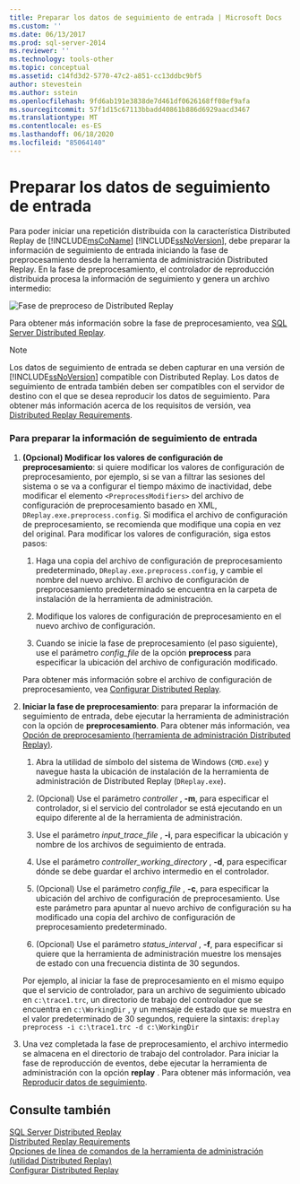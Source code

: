 ```yaml
---
title: Preparar los datos de seguimiento de entrada | Microsoft Docs
ms.custom: ''
ms.date: 06/13/2017
ms.prod: sql-server-2014
ms.reviewer: ''
ms.technology: tools-other
ms.topic: conceptual
ms.assetid: c14fd3d2-5770-47c2-a851-cc13ddbc9bf5
author: stevestein
ms.author: sstein
ms.openlocfilehash: 9fd6ab191e3838de7d461df0626168ff08ef9afa
ms.sourcegitcommit: 57f1d15c67113bbadd40861b886d6929aacd3467
ms.translationtype: MT
ms.contentlocale: es-ES
ms.lasthandoff: 06/18/2020
ms.locfileid: "85064140"
---
```

# <a name="prepare-the-input-trace-data"></a>Preparar los datos de seguimiento de entrada
  Para poder iniciar una repetición distribuida con la característica Distributed Replay de [!INCLUDE[msCoName](../../includes/msconame-md.md)] [!INCLUDE[ssNoVersion](../../../includes/ssnoversion-md.md)], debe preparar la información de seguimiento de entrada iniciando la fase de preprocesamiento desde la herramienta de administración Distributed Replay. En la fase de preprocesamiento, el controlador de reproducción distribuida procesa la información de seguimiento y genera un archivo intermedio:  
  
 ![Fase de preproceso de Distributed Replay](../../database-engine/media/preprocess.gif "Fase de preproceso de Distributed Replay")  
  
 Para obtener más información sobre la fase de preprocesamiento, vea [SQL Server Distributed Replay](sql-server-distributed-replay.md).  
  
> [!NOTE]  
>  Los datos de seguimiento de entrada se deben capturar en una versión de [!INCLUDE[ssNoVersion](../../../includes/ssnoversion-md.md)] compatible con Distributed Replay. Los datos de seguimiento de entrada también deben ser compatibles con el servidor de destino con el que se desea reproducir los datos de seguimiento. Para obtener más información acerca de los requisitos de versión, vea [Distributed Replay Requirements](distributed-replay-requirements.md).  
  
### <a name="to-prepare-the-input-trace-data"></a>Para preparar la información de seguimiento de entrada  
  
1.  **(Opcional) Modificar los valores de configuración de preprocesamiento**: si quiere modificar los valores de configuración de preprocesamiento, por ejemplo, si se van a filtrar las sesiones del sistema o se va a configurar el tiempo máximo de inactividad, debe modificar el elemento `<PreprocessModifiers>` del archivo de configuración de preprocesamiento basado en XML, `DReplay.exe.preprocess.config`. Si modifica el archivo de configuración de preprocesamiento, se recomienda que modifique una copia en vez del original. Para modificar los valores de configuración, siga estos pasos:  
  
    1.  Haga una copia del archivo de configuración de preprocesamiento predeterminado, `DReplay.exe.preprocess.config`, y cambie el nombre del nuevo archivo. El archivo de configuración de preprocesamiento predeterminado se encuentra en la carpeta de instalación de la herramienta de administración.  
  
    2.  Modifique los valores de configuración de preprocesamiento en el nuevo archivo de configuración.  
  
    3.  Cuando se inicie la fase de preprocesamiento (el paso siguiente), use el parámetro *config_file* de la opción **preprocess** para especificar la ubicación del archivo de configuración modificado.  
  
     Para obtener más información sobre el archivo de configuración de preprocesamiento, vea [Configurar Distributed Replay](configure-distributed-replay.md).  
  
2.  **Iniciar la fase de preprocesamiento**: para preparar la información de seguimiento de entrada, debe ejecutar la herramienta de administración con la opción de **preprocesamiento**. Para obtener más información, vea [Opción de preprocesamiento &#40;herramienta de administración Distributed Replay&#41;](preprocess-option-distributed-replay-administration-tool.md).  
  
    1.  Abra la utilidad de símbolo del sistema de Windows (`CMD.exe`) y navegue hasta la ubicación de instalación de la herramienta de administración de Distributed Replay (`DReplay.exe`).  
  
    2.  (Opcional) Use el parámetro *controller* , **-m**, para especificar el controlador, si el servicio del controlador se está ejecutando en un equipo diferente al de la herramienta de administración.  
  
    3.  Use el parámetro *input_trace_file* , **-i**, para especificar la ubicación y nombre de los archivos de seguimiento de entrada.  
  
    4.  Use el parámetro *controller_working_directory* , **-d**, para especificar dónde se debe guardar el archivo intermedio en el controlador.  
  
    5.  (Opcional) Use el parámetro *config_file* , **-c**, para especificar la ubicación del archivo de configuración de preprocesamiento. Use este parámetro para apuntar al nuevo archivo de configuración su ha modificado una copia del archivo de configuración de preprocesamiento predeterminado.  
  
    6.  (Opcional) Use el parámetro *status_interval* , **-f**, para especificar si quiere que la herramienta de administración muestre los mensajes de estado con una frecuencia distinta de 30 segundos.  
  
     Por ejemplo, al iniciar la fase de preprocesamiento en el mismo equipo que el servicio de controlador, para un archivo de seguimiento ubicado en `c:\trace1.trc`, un directorio de trabajo del controlador que se encuentra en `c:\WorkingDir` , y un mensaje de estado que se muestra en el valor predeterminado de 30 segundos, requiere la sintaxis: `dreplay preprocess -i c:\trace1.trc -d c:\WorkingDir`  
  
3.  Una vez completada la fase de preprocesamiento, el archivo intermedio se almacena en el directorio de trabajo del controlador. Para iniciar la fase de reproducción de eventos, debe ejecutar la herramienta de administración con la opción **replay** . Para obtener más información, vea [Reproducir datos de seguimiento](replay-trace-data.md).  
  
## <a name="see-also"></a>Consulte también  
 [SQL Server Distributed Replay](sql-server-distributed-replay.md)   
 [Distributed Replay Requirements](distributed-replay-requirements.md)   
 [Opciones de línea de comandos de la herramienta de administración &#40;utilidad Distributed Replay&#41;](administration-tool-command-line-options-distributed-replay-utility.md)   
 [Configurar Distributed Replay](configure-distributed-replay.md)  
  
  
